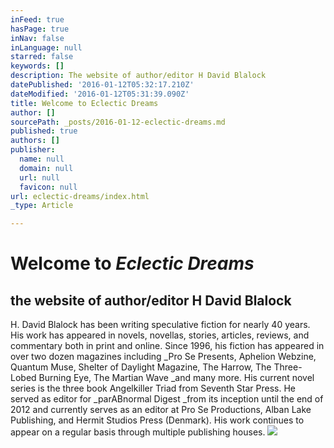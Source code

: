 ```yaml
---
inFeed: true
hasPage: true
inNav: false
inLanguage: null
starred: false
keywords: []
description: The website of author/editor H David Blalock
datePublished: '2016-01-12T05:32:17.210Z'
dateModified: '2016-01-12T05:31:39.090Z'
title: Welcome to Eclectic Dreams
author: []
sourcePath: _posts/2016-01-12-eclectic-dreams.md
published: true
authors: []
publisher:
  name: null
  domain: null
  url: null
  favicon: null
url: eclectic-dreams/index.html
_type: Article

---
```

# Welcome to _Eclectic Dreams_

## the website of author/editor H David Blalock

H. David Blalock has 
been writing speculative fiction for nearly 40 years. His work has 
appeared in novels, novellas, stories, articles, reviews, and commentary
both in print and online. Since 1996, his fiction has appeared in over 
two dozen magazines including _Pro Se Presents, 
Aphelion Webzine, Quantum Muse, Shelter of Daylight Magazine, The 
Harrow, The Three-Lobed Burning Eye, The Martian Wave _and many more. His current novel series is the three book Angelkiller Triad from Seventh Star Press. He served as editor for _parABnormal Digest _from its inception until the end of 2012 and currently serves as an 
editor at Pro Se Productions, Alban Lake Publishing, and Hermit Studios Press (Denmark). His 
work continues to appear on a regular basis through multiple publishing 
houses.
![](https://the-grid-user-content.s3-us-west-2.amazonaws.com/11ed023c-bdb0-4d0f-bbf4-984d396b9591.jpg)